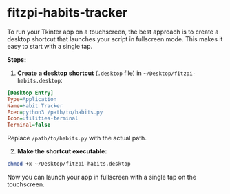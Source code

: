 # fitzpi-habits-tracker

To run your Tkinter app on a touchscreen, the best approach is to create a desktop shortcut that launches your script in fullscreen mode. This makes it easy to start with a single tap.

**Steps:**


1. **Create a desktop shortcut** (`.desktop` file) in `~/Desktop/fitzpi-habits.desktop`:

```ini
[Desktop Entry]
Type=Application
Name=Habit Tracker
Exec=python3 /path/to/habits.py
Icon=utilities-terminal
Terminal=false
```
Replace `/path/to/habits.py` with the actual path.

2. **Make the shortcut executable:**
```bash
chmod +x ~/Desktop/fitzpi-habits.desktop
```

Now you can launch your app in fullscreen with a single tap on the touchscreen.